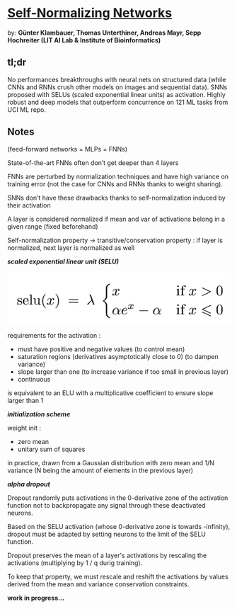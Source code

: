 # [Self-Normalizing Networks](https://arxiv.org/pdf/1706.02515.pdf) 

by: **Günter Klambauer, Thomas Unterthiner, Andreas Mayr, Sepp Hochreiter (LIT AI Lab & Institute of Bioinformatics)**

## tl;dr

No performances breakthroughs with neural nets on structured data (while CNNs and RNNs crush other models on images and sequential data). SNNs proposed with SELUs (scaled exponential linear units) as activation. Highly robust and deep models that outperform concurrence on 121 ML tasks from UCI ML repo.

## Notes 

(feed-forward networks = MLPs = FNNs)

State-of-the-art FNNs often don’t get deeper than 4 layers

FNNs are perturbed by normalization techniques and have high variance on training error (not the case for CNNs and RNNs thanks to weight sharing).

SNNs don’t have these drawbacks thanks to self-normalization induced by their activation 

A layer is considered normalized if mean and var of activations belong in a given range (fixed beforehand)

Self-normalization property -> transitive/conservation property : if layer is normalized, next layer is normalized as well

***scaled exponential linear unit (SELU)***

![](../imgs/snn.png)

requirements for the activation :

* must have positive and negative values (to control mean)
* saturation regions (derivatives asymptotically close to 0) (to dampen variance)
* slope larger than one (to increase variance if too small in previous layer)
* continuous

is equivalent to an ELU with a multiplicative coefficient to ensure slope larger than 1

***initialization scheme***

weight init :

* zero mean
* unitary sum of squares

in practice, drawn from a Gaussian distribution with zero mean and 1/N variance (N being the amount of elements in the previous layer)

***alpha dropout***

Dropout randomly puts activations in the 0-derivative zone of the activation function not to backpropagate any signal through these deactivated neurons.

Based on the SELU activation (whose 0-derivative zone is towards -infinity), dropout must be adapted by setting neurons to the limit of the SELU function.

Dropout preserves the mean of a layer's activations by rescaling the activations (multiplying by 1 / q durig training).

To keep that property, we must rescale and reshift the activations by values derived from the mean and variance conservation constraints. 

**work in progress...**
